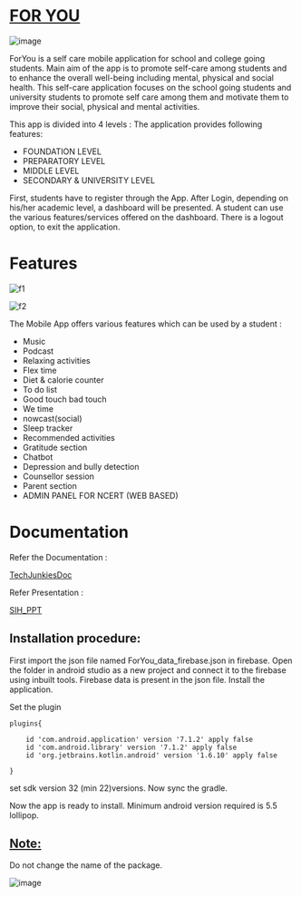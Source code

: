 <h1><u>FOR YOU</u></h1>

![image](https://user-images.githubusercontent.com/108725514/190843886-083f23ac-6f45-49bf-a790-13c3ac3c74a2.jpg)

ForYou is a self care mobile application for school and college going students. Main aim of the app is to promote self-care among students and to enhance the overall well-being including mental, physical and social health. This self-care application focuses on the school going students and university students to promote self care among them and motivate them to improve their social, physical and mental activities.
 
This app is divided into 4 levels : The application provides following features: 


* FOUNDATION LEVEL
* PREPARATORY LEVEL
* MIDDLE LEVEL
* SECONDARY & UNIVERSITY LEVEL


First, students have to register through the App. After Login, depending on  his/her academic level, a dashboard will be presented. A student can use the various features/services offered on the dashboard. There is a logout option, to exit the application. 


<h1>Features</h1>

![f1](https://user-images.githubusercontent.com/108725514/190844649-e444ad9c-99d4-4bc0-9c23-d91b825aaf77.png)

![f2](https://user-images.githubusercontent.com/108725514/190844533-4ce08fca-ad48-44ed-b198-19f7a76b891b.png)


The Mobile App offers various features which can be used by a student :

* Music 
* Podcast
* Relaxing activities
* Flex time
* Diet & calorie counter
* To do list
* Good touch bad touch
* We time
* nowcast(social)
* Sleep tracker
* Recommended activities
* Gratitude section
* Chatbot 
* Depression and bully detection
* Counsellor session
* Parent section
* ADMIN PANEL FOR NCERT (WEB BASED)

<h1>Documentation</h1>
Refer the Documentation :  

[TechJunkiesDoc](https://github.com/DeepakkPatil/ForYouSIHfinals/blob/main/techjunkies_sih.pdf)


Refer Presentation :

[SIH_PPT](https://github.com/DeepakkPatil/ForYouSIHfinals/blob/main/SIH%20PPT.pptx)

<h2>Installation procedure:</h2>


First import the json file named ForYou_data_firebase.json in firebase.
Open the folder in android studio as a new project and connect it to the firebase using inbuilt tools. Firebase data is present in the json file. Install the application.

Set the plugin

```
plugins{
 
    id 'com.android.application' version '7.1.2' apply false
    id 'com.android.library' version '7.1.2' apply false
    id 'org.jetbrains.kotlin.android' version '1.6.10' apply false  
 
}
```
set sdk version 32 (min 22)versions.
Now sync the gradle.


Now the app is ready to install. Minimum android version required is 5.5 lollipop.


<h2><u><b>Note:</b></h2></u>Do not change the name of the package.

![image](https://user-images.githubusercontent.com/108725514/190843697-65c865fb-7bde-4ae5-a613-c7f88ff578a1.png)


